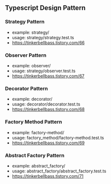## Typescript Design Pattern

### Strategy Pattern
- example: strategy/
- usage: strategy/strategy.test.ts
- https://tinkerbellbass.tistory.com/66

### Observer Pattern
- example: observer/
- usage: strategy/observer.test.ts
- https://tinkerbellbass.tistory.com/67


### Decorator Pattern
- example: decorator/
- usage: decorator/decorator.test.ts
- https://tinkerbellbass.tistory.com/68


### Factory Method Pattern
- example: factory-method/
- usage: factory_method/factory-method.test.ts
- https://tinkerbellbass.tistory.com/69

### Abstract Factory Pattern
- example: abstract_factory/
- usage: abstract_factory/abstract_factory.test.ts
- https://tinkerbellbass.tistory.com/71
